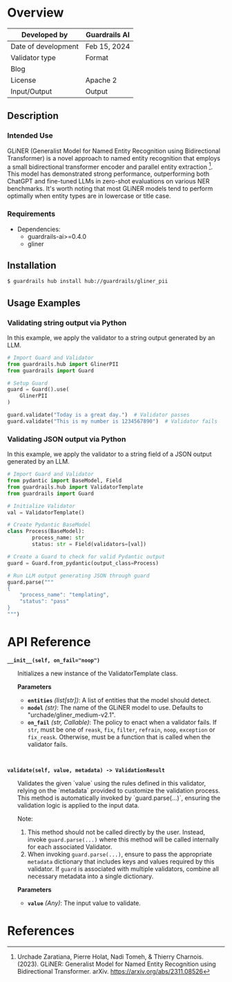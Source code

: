 # Overview

| Developed by | Guardrails AI |
| --- | --- |
| Date of development | Feb 15, 2024 |
| Validator type | Format |
| Blog |  |
| License | Apache 2 |
| Input/Output | Output |

## Description

### Intended Use

GLiNER (Generalist Model for Named Entity Recognition using Bidirectional Transformer) is a novel approach to named entity recognition that employs a small bidirectional transformer encoder and parallel entity extraction [^1]. This model has demonstrated strong performance, outperforming both ChatGPT and fine-tuned LLMs in zero-shot evaluations on various NER benchmarks. It's worth noting that most GLiNER models tend to perform optimally when entity types are in lowercase or title case.



### Requirements

* Dependencies:
	- guardrails-ai>=0.4.0
	- gliner

## Installation

```bash
$ guardrails hub install hub://guardrails/gliner_pii
```

## Usage Examples

### Validating string output via Python

In this example, we apply the validator to a string output generated by an LLM.

```python
# Import Guard and Validator
from guardrails.hub import GlinerPII
from guardrails import Guard

# Setup Guard
guard = Guard().use(
    GlinerPII
)

guard.validate("Today is a great day.")  # Validator passes
guard.validate("This is my number is 1234567890")  # Validator fails
```

### Validating JSON output via Python

In this example, we apply the validator to a string field of a JSON output generated by an LLM.

```python
# Import Guard and Validator
from pydantic import BaseModel, Field
from guardrails.hub import ValidatorTemplate
from guardrails import Guard

# Initialize Validator
val = ValidatorTemplate()

# Create Pydantic BaseModel
class Process(BaseModel):
		process_name: str
		status: str = Field(validators=[val])

# Create a Guard to check for valid Pydantic output
guard = Guard.from_pydantic(output_class=Process)

# Run LLM output generating JSON through guard
guard.parse("""
{
	"process_name": "templating",
	"status": "pass"
}
""")
```

# API Reference

**`__init__(self, on_fail="noop")`**
<ul>
Initializes a new instance of the ValidatorTemplate class.

**Parameters**
- **`entities`** *(list[str])*: A list of entities that the model should detect.
- **`model`** *(str)*: The name of the GLiNER model to use. Defaults to "urchade/gliner_medium-v2.1".
- **`on_fail`** *(str, Callable)*: The policy to enact when a validator fails.  If `str`, must be one of `reask`, `fix`, `filter`, `refrain`, `noop`, `exception` or `fix_reask`. Otherwise, must be a function that is called when the validator fails.
</ul>
<br/>

**`validate(self, value, metadata) -> ValidationResult`**
<ul>
Validates the given `value` using the rules defined in this validator, relying on the `metadata` provided to customize the validation process. This method is automatically invoked by `guard.parse(...)`, ensuring the validation logic is applied to the input data.

Note:

1. This method should not be called directly by the user. Instead, invoke `guard.parse(...)` where this method will be called internally for each associated Validator.
2. When invoking `guard.parse(...)`, ensure to pass the appropriate `metadata` dictionary that includes keys and values required by this validator. If `guard` is associated with multiple validators, combine all necessary metadata into a single dictionary.

**Parameters**
- **`value`** *(Any)*: The input value to validate.
</ul>

# References

[^1]: Urchade Zaratiana, Pierre Holat, Nadi Tomeh, & Thierry Charnois. (2023). GLiNER: Generalist Model for Named Entity Recognition using Bidirectional Transformer. arXiv. https://arxiv.org/abs/2311.08526
